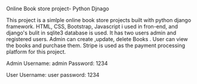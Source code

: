 Online Book store project- Python Djnago

This project is a simlple online book store projects built with python django framework. HTML, CSS, Bootstrap, Javascript i used in fron-end, and django's bulit in sqlite3 database is used.
It has two users admin and registered users. Admin can create ,update, delete Books . User can view the books and purchase them. 
Stripe is used as the payment processing platform for this project.

Admin Username: admin
Password: 1234

User Username: user
password: 1234
